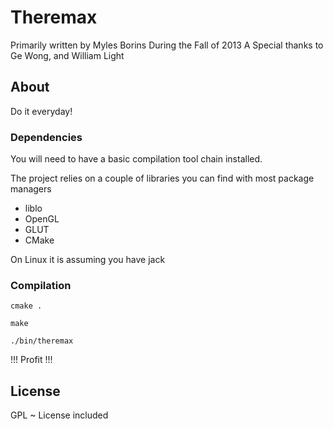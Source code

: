 # Theremax

Primarily written by Myles Borins
During the Fall of 2013
A Special thanks to Ge Wong, and William Light

## About

Do it everyday!

### Dependencies

You will need to have a basic compilation tool chain installed.

The project relies on a couple of libraries you can find with most package managers

- liblo
- OpenGL
- GLUT
- CMake

On Linux it is assuming you have jack

### Compilation

    cmake .

    make

    ./bin/theremax

!!! Profit !!!

## License

GPL ~ License included
